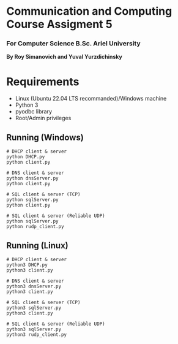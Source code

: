 # Communication and Computing Course Assigment 5
### For Computer Science B.Sc. Ariel University

**By Roy Simanovich and Yuval Yurzdichinsky**

# Requirements
* Linux (Ubuntu 22.04 LTS recommanded)/Windows machine
* Python 3
* pyodbc library
* Root/Admin privileges

## Running (Windows)
```
# DHCP client & server
python DHCP.py
python client.py

# DNS client & server
python dnsServer.py
python client.py

# SQL client & server (TCP)
python sqlServer.py
python client.py

# SQL client & server (Reliable UDP)
python sqlServer.py
python rudp_client.py

```

## Running (Linux)
```
# DHCP client & server
python3 DHCP.py
python3 client.py

# DNS client & server
python3 dnsServer.py
python3 client.py

# SQL client & server (TCP)
python3 sqlServer.py
python3 client.py

# SQL client & server (Reliable UDP)
python3 sqlServer.py
python3 rudp_client.py

```
